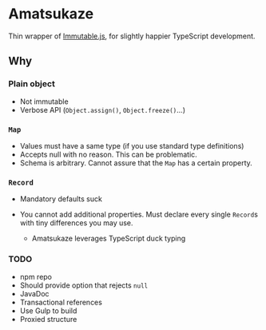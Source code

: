 # Amatsukaze

Thin wrapper of [Immutable.js](http://facebook.github.io/immutable-js/), for slightly happier TypeScript development.


## Why

### Plain object

* Not immutable
* Verbose API (`Object.assign()`, `Object.freeze()`...)


### `Map`

* Values must have a same type (if you use standard type definitions)
* Accepts null with no reason. This can be problematic.
* Schema is arbitrary. Cannot assure that the `Map` has a certain property.


### `Record`

* Mandatory defaults suck
* You cannot add additional properties. Must declare every single `Record`s with tiny differences you may use.

    * Amatsukaze leverages TypeScript duck typing


### TODO

* npm repo
* Should provide option that rejects `null`
* JavaDoc
* Transactional references
* Use Gulp to build
* Proxied structure
